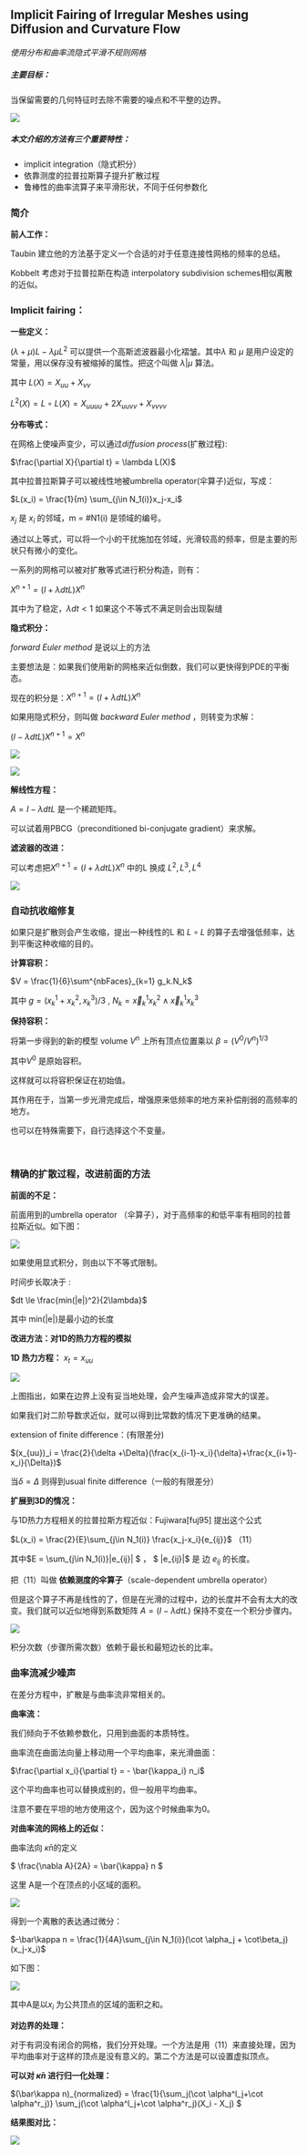 ## Implicit Fairing of Irregular Meshes using Diffusion and Curvature Flow

*使用分布和曲率流隐式平滑不规则网格*



##### 主要目标：

当保留需要的几何特征时去除不需要的噪点和不平整的边界。

![](https://github.com/freyakniglty/algorithm/blob/master/images/1.png)



##### 本文介绍的方法有三个重要特性：

- implicit integration（隐式积分）
- 依靠测度的拉普拉斯算子提升扩散过程
- 鲁棒性的曲率流算子来平滑形状，不同于任何参数化

### 简介

**前人工作：**

Taubin 建立他的方法基于定义一个合适的对于任意连接性网格的频率的总结。

Kobbelt 考虑对于拉普拉斯在构造 interpolatory subdivision schemes相似离散的近似。



### **Implicit fairing：**

**一些定义：**

$(\lambda + \mu)L-\lambda\mu L^2$ 可以提供一个高斯滤波器最小化褶皱。其中$\lambda$ 和 $\mu$ 是用户设定的常量，用以保存没有被缩掉的属性。把这个叫做 $\lambda | \mu$ 算法。

其中 $L(X) = X_{uu}+X_{vv}$

$L^2(X)=L\circ L(X) = X_{uuuu} + 2X_{uuvv}+X_{vvvv}$



**分布等式：**

在网格上使噪声变少，可以通过*diffusion process*(扩散过程):

$\frac{\partial X}{\partial t} = \lambda L(X)$

其中拉普拉斯算子可以被线性地被umbrella operator(伞算子)近似，写成：

$L(x_i) = \frac{1}{m} \sum_{j\in N_1(i)}x_j-x_i$

${x_j}$ 是 $x_i$ 的邻域，m = #N1(i) 是领域的编号。

通过以上等式，可以将一个小的干扰施加在邻域，光滑较高的频率，但是主要的形状只有微小的变化。

一系列的网格可以被对扩散等式进行积分构造，则有：

$X^{n+1} = (I+\lambda dt L)X^n$

其中为了稳定，$\lambda dt <1$ 如果这个不等式不满足则会出现裂缝



**隐式积分：**

*forward Euler method* 是说以上的方法

主要想法是：如果我们使用新的网格来近似倒数，我们可以更快得到PDE的平衡态。

现在的积分是：$X^{n+1} = (I+\lambda dt L)X^n$

如果用隐式积分，则叫做 *backward Euler method* ，则转变为求解：

$(I-\lambda dtL)X^{n+1} = X^n$

![](https://github.com/freyakniglty/algorithm/blob/master/images/2.png)

![](https://github.com/freyakniglty/algorithm/blob/master/images/3.png)



**解线性方程：**

$A = I-\lambda dtL$ 是一个稀疏矩阵。

可以试着用PBCG（preconditioned bi-conjugate gradient）来求解。



**滤波器的改进：**

可以考虑把$X^{n+1} = (I+\lambda dt L)X^n$  中的L 换成 $L^2,L^3,L^4$

![](https://github.com/freyakniglty/algorithm/blob/master/images/4.png)



### 自动抗收缩修复

如果只是扩散则会产生收缩，提出一种线性的L 和 $L\circ L$ 的算子去增强低频率，达到平衡这种收缩的目的。

**计算容积：**

$V = \frac{1}{6}\sum^{nbFaces}_{k=1} g_k.N_k$

其中 $g = (x^1_k+x^2_k,x_k^3)/3$ , $N_k = \vec x^1_kx^2_k\land \vec x^1_kx_k^3$



**保持容积：**

将第一步得到的新的模型 volume $V^n$ 上所有顶点位置乘以 $\beta = (V^0/V^n)^{1/3}$

其中$V^0$ 是原始容积。

这样就可以将容积保证在初始值。

其作用在于，当第一步光滑完成后，增强原来低频率的地方来补偿削弱的高频率的地方。

也可以在特殊需要下，自行选择这个不变量。



​                                                                                       

### 精确的扩散过程，改进前面的方法

**前面的不足：**

前面用到的umbrella operator （伞算子），对于高频率的和低平率有相同的拉普拉斯近似。如下图：

![](https://github.com/freyakniglty/algorithm/blob/master/images/5.png)



如果使用显式积分，则由以下不等式限制。

时间步长取决于 :

$dt \le \frac{min(|e|)^2}{2\lambda}$

其中 min(|e|)是最小边的长度



**改进方法：对1D的热力方程的模拟**

**1D 热力方程：** $x_t = x_{uu}$

![](https://github.com/freyakniglty/algorithm/blob/master/images/6.png)

上图指出，如果在边界上没有妥当地处理，会产生噪声造成非常大的误差。

如果我们对二阶导数求近似，就可以得到比常数的情况下更准确的结果。

extension of finite difference：(有限差分)

$(x_{uu})_i = \frac{2}{\delta +\Delta}(\frac{x_{i-1}-x_i}{\delta}+\frac{x_{i+1}-x_i}{\Delta})$

当$\delta = \Delta$ 则得到usual finite difference（一般的有限差分）



**扩展到3D的情况：**

与1D热力方程相关的拉普拉斯方程近似：Fujiwara[fuj95] 提出这个公式

$L(x_i) = \frac{2}{E}\sum_{j\in N_1(i)} \frac{x_j-x_i}{e_{ij}}$   （11）

其中$E = \sum_{j\in N_1(i)}|e_{ij}| $ ， $ |e_{ij}|$ 是 边 $e_{ij}$ 的长度。

把（11）叫做 **依赖测度的伞算子**（scale-dependent umbrella operator）

但是这个算子不再是线性的了，但是在光滑的过程中，边的长度并不会有太大的改变。我们就可以近似地得到系数矩阵 $A = (I-\lambda dtL)$ 保持不变在一个积分步骤内。

![](https://github.com/freyakniglty/algorithm/blob/master/images/7.png)



积分次数（步骤所需次数）依赖于最长和最短边长的比率。



### 曲率流减少噪声

在差分方程中，扩散是与曲率流非常相关的。



**曲率流：**

我们倾向于不依赖参数化，只用到曲面的本质特性。

曲率流在曲面法向量上移动用一个平均曲率，来光滑曲面：

$\frac{\partial x_i}{\partial t} = - \bar{\kappa_i} n_i$

这个平均曲率也可以替换成别的，但一般用平均曲率。

注意不要在平坦的地方使用这个，因为这个时候曲率为0。



**对曲率流的网格上的近似：**

曲率法向 $\bar\kappa n$的定义

$ \frac{\nabla A}{2A} = \bar{\kappa} n $

这里 A是一个在顶点的小区域的面积。

![](https://github.com/freyakniglty/algorithm/blob/master/images/8.png)

得到一个离散的表达通过微分：

$-\bar\kappa n = \frac{1}{4A}\sum_{j\in N_1(i)}(\cot \alpha_j + \cot\beta_j)(x_j-x_i)$

如下图：

![](https://github.com/freyakniglty/algorithm/blob/master/images/9.png)

其中A是以$x_i$ 为公共顶点的区域的面积之和。



**对边界的处理：**

对于有洞没有闭合的网格，我们分开处理。一个方法是用（11）来直接处理，因为平均曲率对于这样的顶点是没有意义的。第二个方法是可以设置虚拟顶点。



**可以对 $\bar\kappa n$ 进行归一化处理：**

$(\bar\kappa n)_{normalized} = \frac{1}{\sum_j(\cot \alpha^l_j+\cot \alpha^r_j)} \sum_j(\cot \alpha^l_j+\cot \alpha^r_j)(X_i - X_j) $

**结果图对比：**

![](https://github.com/freyakniglty/algorithm/blob/master/images/10.png)



